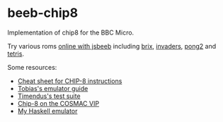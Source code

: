 # beeb-chip8

Implementation of chip8 for the BBC Micro.

Try various roms [online with jsbeeb](https://nick-chapman.github.io/beeb-chip8)
including
[brix](https://bbc.godbolt.org/?&disc1=https://nick-chapman.github.io/beeb-chip8/brix.ssd&autoboot),
[invaders](https://bbc.godbolt.org/?&disc1=https://nick-chapman.github.io/beeb-chip8/invaders.ssd&autoboot),
[pong2](https://bbc.godbolt.org/?&disc1=https://nick-chapman.github.io/beeb-chip8/pong2.ssd&autoboot) and
[tetris](https://bbc.godbolt.org/?&disc1=https://nick-chapman.github.io/beeb-chip8/tetris.ssd&autoboot).

Some resources:
- [Cheat sheet for CHIP-8 instructions](https://johnearnest.github.io/Octo/docs/chip8ref.pdf)
- [Tobias's emulator guide](https://tobiasvl.github.io/blog/write-a-chip-8-emulator)
- [Timendus's test suite](https://github.com/Timendus/chip8-test-suite)
- [Chip-8 on the COSMAC VIP](https://www.laurencescotford.net/2020/07/25/chip-8-on-the-cosmac-vip-index/)
- [My Haskell emulator](https://github.com/Nick-Chapman/chip8)
